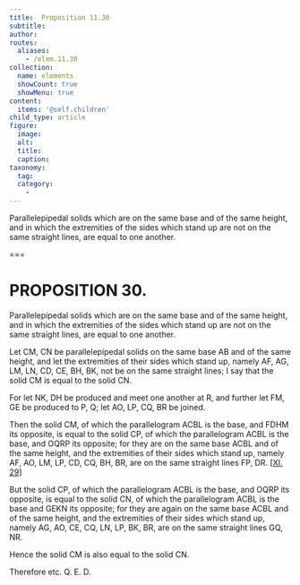 ```yaml
---
title:  Proposition 11.30
subtitle: 
author:
routes:
  aliases:
    - /elem.11.30
collection:
  name: elements
  showCount: true
  showMenu: true
content:
  items: '@self.children'
child_type: article
figure:
  image:
  alt:
  title:
  caption:
taxonomy:
  tag:
  category:
    - 
---
```


<p><hi rend="ital">Parallelepipedal solids which are on the same base and of the same height</hi>, <hi rend="ital">and in which the extremities of the sides which stand up are not on the same straight lines</hi>, <hi rend="ital">are equal to one another.</hi>
       <pb n="335"/></p>

===

<h1>PROPOSITION 30.</h1>
<p><span class="ital">Parallelepipedal solids which are on the same base and of the same height</span>, <span class="ital">and in which the extremities of the sides which stand up are not on the same straight lines</span>, <span class="ital">are equal to one another.</span>
       <pb n="335"/></p>

<p>Let <span class="ital">CM</span>, <span class="ital">CN</span> be parallelepipedal solids on the same base <span class="ital">AB</span> and of the same height, and let the extremities of their sides which stand up, namely <span class="ital">AF</span>, <span class="ital">AG</span>, <span class="ital">LM</span>, <span class="ital">LN</span>, <span class="ital">CD</span>, <span class="ital">CE</span>, <span class="ital">BH</span>, <span class="ital">BK</span>, not be on the same straight lines; I say that the solid <span class="ital">CM</span> is equal to the solid <span class="ital">CN</span>. 
      </p>

<p>For let <span class="ital">NK</span>, <span class="ital">DH</span> be produced and meet one another at <span class="ital">R</span>, and further let <span class="ital">FM</span>, <span class="ital">GE</span> be produced to <span class="ital">P</span>, <span class="ital">Q</span>; let <span class="ital">AO</span>, <span class="ital">LP</span>, <span class="ital">CQ</span>, <span class="ital">BR</span> be joined. </p>

<p>Then the solid <span class="ital">CM</span>, of which the parallelogram <span class="ital">ACBL</span> is the base, and <span class="ital">FDHM</span> its opposite, is equal to the solid <span class="ital">CP</span>, of which the parallelogram <span class="ital">ACBL</span> is the base, and <span class="ital">OQRP</span> its opposite; for they are on the same base <span class="ital">ACBL</span> and of the same height, and the extremities of their sides which stand up, namely <span class="ital">AF</span>, <span class="ital">AO</span>, <span class="ital">LM</span>, <span class="ital">LP</span>, <span class="ital">CD</span>, <span class="ital">CQ</span>, <span class="ital">BH</span>, <span class="ital">BR</span>, are on the same straight lines <span class="ital">FP</span>, <span class="ital">DR</span>. [<a href="/elem.11.29">XI. 29</a>] </p>

<p>But the solid <span class="ital">CP</span>, of which the parallelogram <span class="ital">ACBL</span> is the base, and <span class="ital">OQRP</span> its opposite, is equal to the solid <span class="ital">CN</span>, of which the parallelogram <span class="ital">ACBL</span> is the base and <span class="ital">GEKN</span> its opposite; for they are again on the same base <span class="ital">ACBL</span> and of the same height, and the extremities of their sides which stand up, namely <span class="ital">AG</span>, <span class="ital">AO</span>, <span class="ital">CE</span>, <span class="ital">CQ</span>, <span class="ital">LN</span>, <span class="ital">LP</span>, <span class="ital">BK</span>, <span class="ital">BR</span>, are on the same straight lines <span class="ital">GQ</span>, <span class="ital">NR</span>. </p>

<p>Hence the solid <span class="ital">CM</span> is also equal to the solid <span class="ital">CN</span>. </p>

<p>Therefore etc. Q. E. D.</p>
